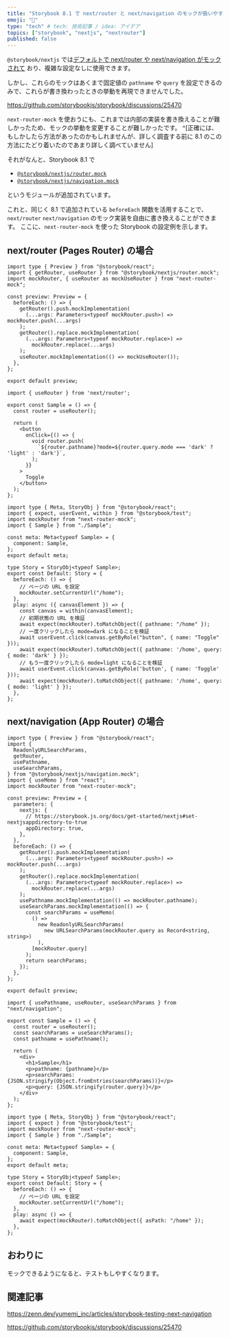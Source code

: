 ```yaml
---
title: "Storybook 8.1 で next/router と next/navigation のモックが扱いやすくなったので next-router-mock を使っちゃおう" #を使ってテストを便利に
emoji: "🙌"
type: "tech" # tech: 技術記事 / idea: アイデア
topics: ["storybook", "nextjs", "nextrouter"]
published: false
---
```


`@storybook/nextjs` では[デフォルトで next/router や next/navigation がモックされて](https://storybook.js.org/blog/integrate-nextjs-and-storybook-automatically/) おり、複雑な設定なしに使用できます。

しかし、これらのモックはあくまで固定値の `pathname` や `query` を設定できるのみで、これらが書き換わったときの挙動を再現できませんでした。

https://github.com/storybookjs/storybook/discussions/25470

`next-router-mock` を使おうにも、これまでは内部の実装を書き換えることが難しかったため、モックの挙動を変更することが難しかったです。
^[正確には、もしかしたら方法があったのかもしれませんが、詳しく調査する前に 8.1 のこの方法にたどり着いたのであまり詳しく調べていません]

それがなんと、Storybook 8.1 で

- [`@storybook/nextjs/router.mock`](https://storybook.js.org/docs/get-started/nextjs#storybooknextjsroutermock)
- [`@storybook/nextjs/navigation.mock`](https://storybook.js.org/docs/get-started/nextjs#storybooknextjsnavigationmock)

というモジュールが追加されています。

これと、同じく 8.1 で追加されている `beforeEach` 関数を活用することで、 `next/router` `next/navigation` のモック実装を自由に書き換えることができます。
ここに、`next-router-mock` を使った Storybook の設定例を示します。

## next/router (Pages Router) の場合

```tsx .storybook/preview.tsx
import type { Preview } from "@storybook/react";
import { getRouter, useRouter } from "@storybook/nextjs/router.mock";
import mockRouter, { useRouter as mockUseRouter } from "next-router-mock";

const preview: Preview = {
  beforeEach: () => {
    getRouter().push.mockImplementation(
      (...args: Parameters<typeof mockRouter.push>) => mockRouter.push(...args)
    );
    getRouter().replace.mockImplementation(
      (...args: Parameters<typeof mockRouter.replace>) =>
        mockRouter.replace(...args)
    );
    useRouter.mockImplementation(() => mockUseRouter());
  },
};

export default preview;
```

```tsx src/Sample.tsx
import { useRouter } from 'next/router';

export const Sample = () => {
  const router = useRouter();

  return (
    <button
      onClick={() => {
        void router.push(
          `${router.pathname}?mode=${router.query.mode === 'dark' ? 'light' : 'dark'}`,
        );
      }}
    >
      Toggle
    </button>
  );
};
```

```tsx src/Sample.stories.tsx
import type { Meta, StoryObj } from "@storybook/react";
import { expect, userEvent, within } from "@storybook/test";
import mockRouter from "next-router-mock";
import { Sample } from "./Sample";

const meta: Meta<typeof Sample> = {
  component: Sample,
};
export default meta;

type Story = StoryObj<typeof Sample>;
export const Default: Story = {
  beforeEach: () => {
    // ページの URL を設定
    mockRouter.setCurrentUrl("/home");
  },
  play: async ({ canvasElement }) => {
    const canvas = within(canvasElement);
    // 初期状態の URL を検証
    await expect(mockRouter).toMatchObject({ pathname: "/home" });
    // 一度クリックしたら mode=dark になることを検証
    await userEvent.click(canvas.getByRole("button", { name: "Toggle" }));
    await expect(mockRouter).toMatchObject({ pathname: '/home', query: { mode: 'dark' } });
    // もう一度クリックしたら mode=light になることを検証
    await userEvent.click(canvas.getByRole('button', { name: 'Toggle' }));
    await expect(mockRouter).toMatchObject({ pathname: '/home', query: { mode: 'light' } });
  },
};
```

## next/navigation (App Router) の場合

```tsx .storybook/preview.tsx
import type { Preview } from "@storybook/react";
import {
  ReadonlyURLSearchParams,
  getRouter,
  usePathname,
  useSearchParams,
} from "@storybook/nextjs/navigation.mock";
import { useMemo } from "react";
import mockRouter from "next-router-mock";

const preview: Preview = {
  parameters: {
    nextjs: {
      // https://storybook.js.org/docs/get-started/nextjs#set-nextjsappdirectory-to-true
      appDirectory: true,
    },
  },
  beforeEach: () => {
    getRouter().push.mockImplementation(
      (...args: Parameters<typeof mockRouter.push>) => mockRouter.push(...args)
    );
    getRouter().replace.mockImplementation(
      (...args: Parameters<typeof mockRouter.replace>) =>
        mockRouter.replace(...args)
    );
    usePathname.mockImplementation(() => mockRouter.pathname);
    useSearchParams.mockImplementation(() => {
      const searchParams = useMemo(
        () =>
          new ReadonlyURLSearchParams(
            new URLSearchParams(mockRouter.query as Record<string, string>)
          ),
        [mockRouter.query]
      );
      return searchParams;
    });
  },
};

export default preview;
```

```tsx src/app/Sample.tsx
import { usePathname, useRouter, useSearchParams } from "next/navigation";

export const Sample = () => {
  const router = useRouter();
  const searchParams = useSearchParams();
  const pathname = usePathname();

  return (
    <div>
      <h1>Sample</h1>
      <p>pathname: {pathname}</p>
      <p>searchParams: {JSON.stringify(Object.fromEntries(searchParams))}</p>
      <p>query: {JSON.stringify(router.query)}</p>
    </div>
  );
};
```

```tsx src/app/Sample.stories.tsx
import type { Meta, StoryObj } from "@storybook/react";
import { expect } from "@storybook/test";
import mockRouter from "next-router-mock";
import { Sample } from "./Sample";

const meta: Meta<typeof Sample> = {
  component: Sample,
};
export default meta;

type Story = StoryObj<typeof Sample>;
export const Default: Story = {
  beforeEach: () => {
    // ページの URL を設定
    mockRouter.setCurrentUrl("/home");
  },
  play: async () => {
    await expect(mockRouter).toMatchObject({ asPath: "/home" });
  },
};
```

## おわりに

モックできるようになると、テストもしやすくなります。

## 関連記事

https://zenn.dev/yumemi_inc/articles/storybook-testing-next-navigation

https://github.com/storybookjs/storybook/discussions/25470

